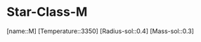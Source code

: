 ﻿---
type: StarClass
SpocWebEntityId: 28193
isDeleted: false
isReadOnly: false
confidential: public
tags:
- astro/StarClass

---

# Star-Class-M


[name::M]
[Temperature::3350]
[Radius-sol::0.4]
[Mass-sol::0.3]


